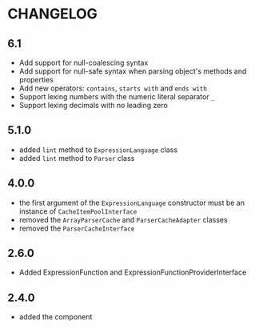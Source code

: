 CHANGELOG
=========

6.1
---

 * Add support for null-coalescing syntax
 * Add support for null-safe syntax when parsing object's methods and properties
 * Add new operators: `contains`, `starts with` and `ends with`
 * Support lexing numbers with the numeric literal separator `_`
 * Support lexing decimals with no leading zero

5.1.0
-----

 * added `lint` method to `ExpressionLanguage` class
 * added `lint` method to `Parser` class

4.0.0
-----

 * the first argument of the `ExpressionLanguage` constructor must be an instance
   of `CacheItemPoolInterface`
 * removed the `ArrayParserCache` and `ParserCacheAdapter` classes
 * removed the `ParserCacheInterface`

2.6.0
-----

 * Added ExpressionFunction and ExpressionFunctionProviderInterface

2.4.0
-----

 * added the component
